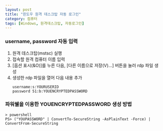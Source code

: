 ```yaml
---
layout: post
title: "윈도우 원격 데스크탑 자동 로그인"
category: 컴퓨터
tags: [Windows, 원격데스크탑, 자동로그인]
---
```


### username, password 자동 입력

1.	원격 데스크탑(mstsc) 실행
2.	접속할 원격 컴퓨터 이름 입력
3.	[옵션 표시(&O)]를 누른 다음, [다른 이름으로 저장(V)...] 버튼을 눌러 rdp 파일 생성
4.	생성한 rdp 파일을 열어 다음 내용 추가
	~~~
	username:s:YOURUSERID
	password 51:b:YOUENCRYPTEDPASSWORD
	~~~



### 파워쉘을 이용한 YOUENCRYPTEDPASSWORD 생성 방법

~~~
> powershell
PS> ("YOUPASSWORD" | ConvertTo-SecureString -AsPlainText -Force) | ConvertFrom-SecureString
~~~
